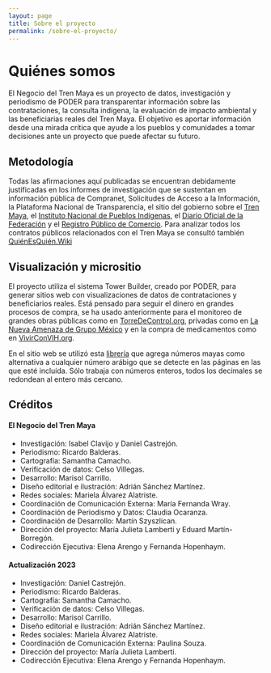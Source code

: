 ```yaml
---
layout: page
title: Sobre el proyecto
permalink: /sobre-el-proyecto/
---
```


# Quiénes somos

El Negocio del Tren Maya es un proyecto de datos, investigación y periodismo de PODER para transparentar información sobre las contrataciones, la consulta indígena, la evaluación de impacto ambiental y las beneficiarias reales del Tren Maya.
El objetivo es aportar información desde una mirada crítica que ayude a los pueblos y comunidades a tomar decisiones ante un proyecto que puede afectar su futuro.


## Metodología

Todas las afirmaciones aquí publicadas se encuentran debidamente justificadas en los informes de investigación que se sustentan en información pública de Compranet, Solicitudes de Acceso a la Información, la Plataforma Nacional de Transparencia, el sitio del gobierno sobre el [Tren Maya](https://www.trenmaya.gob.mx/), el [Instituto Nacional de Pueblos Indígenas](inpi.gob.mx), el [Diario Oficial de la Federación](dof.gob.mx) y el [Registro Público de Comercio](rpc.economia.gob.mx). Para analizar todos los contratos públicos relacionados con el Tren Maya se consultó también [QuiénEsQuién.Wiki](https://www.quienesquien.wiki/)


## Visualización y micrositio

El proyecto utiliza el sistema Tower Builder, creado por PODER, para generar sitios web con visualizaciones de datos de contrataciones y beneficiarios reales. Está pensado para seguir el dinero en grandes procesos de compra, se ha usado anteriormente para el monitoreo de grandes obras públicas como en [TorreDeControl.org](https://torredecontrol.projectpoder.org/), privadas como en [La Nueva Amenaza de Grupo México](https://lanuevaamenazadegrupomexico.poderlatam.org/) y en la compra de medicamentos como en [VivirConVIH.org](http://livingwithhiv.org/).

En el sitio web se utilizó esta [librería](https://github.com/ProjectPODER/numeros-mayas-js) que agrega números mayas como alternativa a cualquier número arábigo que se detecte en las páginas en las que esté incluída. Sólo trabaja con números enteros, todos los decimales se redondean al entero más cercano.



## Créditos

#### El Negocio del Tren Maya

* Investigación: Isabel Clavijo y Daniel Castrejón.
* Periodismo: Ricardo Balderas.
* Cartografía: Samantha Camacho.
* Verificación de datos: Celso Villegas.
* Desarrollo: Marisol Carrillo.
* Diseño editorial e ilustración: Adrián Sánchez Martínez.
* Redes sociales: Mariela Álvarez Alatriste.
* Coordinación de Comunicación Externa: María Fernanda Wray.
* Coordinación de Periodismo y Datos: Claudia Ocaranza.
* Coordinación de Desarrollo: Martín Szyszlican.
* Dirección del proyecto: María Julieta Lamberti y Eduard Martín-Borregón.
* Codirección Ejecutiva: Elena Arengo y Fernanda Hopenhaym.

#### Actualización 2023

* Investigación: Daniel Castrejón.
* Periodismo: Ricardo Balderas.
* Cartografía: Samantha Camacho.
* Verificación de datos: Celso Villegas.
* Desarrollo: Marisol Carrillo.
* Diseño editorial e ilustración: Adrián Sánchez Martínez.
* Redes sociales: Mariela Álvarez Alatriste.
* Coordinación de Comunicación Externa: Paulina Souza.
* Dirección del proyecto: María Julieta Lamberti.
* Codirección Ejecutiva: Elena Arengo y Fernanda Hopenhaym.
